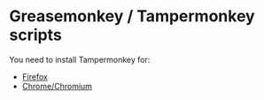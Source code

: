 Greasemonkey / Tampermonkey scripts
===================================

You need to install Tampermonkey for:
 * [Firefox](https://addons.mozilla.org/firefox/addon/tampermonkey/)
 * [Chrome/Chromium](https://chrome.google.com/webstore/detail/tampermonkey/dhdgffkkebhmkfjojejmpbldmpobfkfo)
